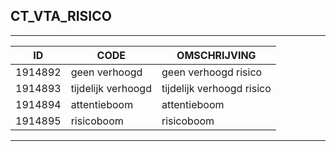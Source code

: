 ## CT_VTA_RISICO

***

|ID                              	|CODE          	|OMSCHRIJVING|
|------                          	|----          	|-----    |
|1914892|geen verhoogd |geen verhoogd risico|
|1914893|tijdelijk verhoogd |tijdelijk verhoogd risico|
|1914894|attentieboom|attentieboom|
|1914895|risicoboom|risicoboom|


***
